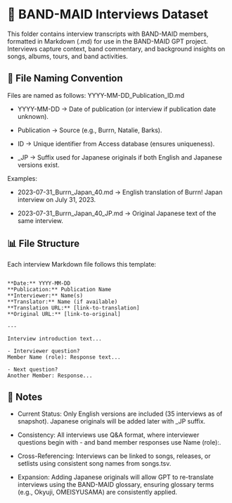 # 📖 BAND-MAID Interviews Dataset

This folder contains interview transcripts with BAND-MAID members, formatted in Markdown (.md) for use in the BAND-MAID GPT project.
Interviews capture context, band commentary, and background insights on songs, albums, tours, and band activities.

## 📂 File Naming Convention

Files are named as follows:
YYYY-MM-DD_Publication_ID.md

- YYYY-MM-DD → Date of publication (or interview if publication date unknown).

- Publication → Source (e.g., Burrn, Natalie, Barks).

- ID → Unique identifier from Access database (ensures uniqueness).

- _JP → Suffix used for Japanese originals if both English and Japanese versions exist.

Examples:

- 2023-07-31_Burrn_Japan_40.md → English translation of Burrn! Japan interview on July 31, 2023.

- 2023-07-31_Burrn_Japan_40_JP.md → Original Japanese text of the same interview.

## 📊 File Structure

Each interview Markdown file follows this template:

```# Interview Title

**Date:** YYYY-MM-DD  
**Publication:** Publication Name  
**Interviewer:** Name(s)  
**Translator:** Name (if available)  
**Translation URL:** [link-to-translation]  
**Original URL:** [link-to-original]  

---

Interview introduction text...

- Interviewer question?  
Member Name (role): Response text...  

- Next question?  
Another Member: Response...
```

## 📝 Notes

- Current Status: Only English versions are included (35 interviews as of snapshot). Japanese originals will be added later with _JP suffix.

- Consistency: All interviews use Q&A format, where interviewer questions begin with - and band member responses use Name (role):.

- Cross-Referencing: Interviews can be linked to songs, releases, or setlists using consistent song names from songs.tsv.

- Expansion: Adding Japanese originals will allow GPT to re-translate interviews using the BAND-MAID glossary, ensuring glossary terms (e.g., Okyuji, OMEISYUSAMA) are consistently applied.

